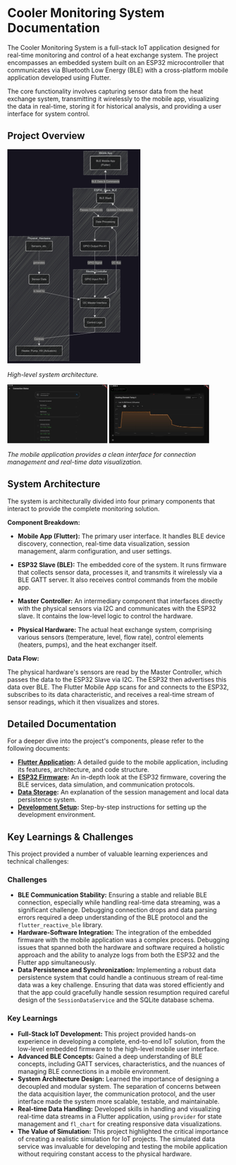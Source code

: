 # Cooler Monitoring System Documentation

The Cooler Monitoring System is a full-stack IoT application designed for real-time monitoring and control of a heat exchange system. The project encompasses an embedded system built on an ESP32 microcontroller that communicates via Bluetooth Low Energy (BLE) with a cross-platform mobile application developed using Flutter.

The core functionality involves capturing sensor data from the heat exchange system, transmitting it wirelessly to the mobile app, visualizing the data in real-time, storing it for historical analysis, and providing a user interface for system control.

## Project Overview

<img src="assets/heat_monitor_architecture.png" alt="Heat Monitor System Architecture Diagram" width="60%">

*High-level system architecture.*

<img src="assets/connection_status_page.jpg" alt="Connection Status Page" width="45%"> <img src="assets/heating_element_graph.jpg" alt="Heating Element Graph" width="45%">

*The mobile application provides a clean interface for connection management and real-time data visualization.*

## System Architecture

The system is architecturally divided into four primary components that interact to provide the complete monitoring solution.

**Component Breakdown:**

- **Mobile App (Flutter):** The primary user interface. It handles BLE device discovery, connection, real-time data visualization, session management, alarm configuration, and user settings.
    
- **ESP32 Slave (BLE):** The embedded core of the system. It runs firmware that collects sensor data, processes it, and transmits it wirelessly via a BLE GATT server. It also receives control commands from the mobile app.
    
- **Master Controller:** An intermediary component that interfaces directly with the physical sensors via I2C and communicates with the ESP32 slave. It contains the low-level logic to control the hardware.
    
- **Physical Hardware:** The actual heat exchange system, comprising various sensors (temperature, level, flow rate), control elements (heaters, pumps), and the heat exchanger itself.
    

**Data Flow:**

The physical hardware's sensors are read by the Master Controller, which passes the data to the ESP32 Slave via I2C. The ESP32 then advertises this data over BLE. The Flutter Mobile App scans for and connects to the ESP32, subscribes to its data characteristic, and receives a real-time stream of sensor readings, which it then visualizes and stores.

## Detailed Documentation

For a deeper dive into the project's components, please refer to the following documents:

- **[Flutter Application](flutter-application.md):** A detailed guide to the mobile application, including its features, architecture, and code structure.
- **[ESP32 Firmware](esp32-firmware.md):** An in-depth look at the ESP32 firmware, covering the BLE services, data simulation, and communication protocols.
- **[Data Storage](data-storage.md):** An explanation of the session management and local data persistence system.
- **[Development Setup](development-setup.md):** Step-by-step instructions for setting up the development environment.

## Key Learnings & Challenges

This project provided a number of valuable learning experiences and technical challenges:

### Challenges

-   **BLE Communication Stability:** Ensuring a stable and reliable BLE connection, especially while handling real-time data streaming, was a significant challenge. Debugging connection drops and data parsing errors required a deep understanding of the BLE protocol and the `flutter_reactive_ble` library.
-   **Hardware-Software Integration:** The integration of the embedded firmware with the mobile application was a complex process. Debugging issues that spanned both the hardware and software required a holistic approach and the ability to analyze logs from both the ESP32 and the Flutter app simultaneously.
-   **Data Persistence and Synchronization:** Implementing a robust data persistence system that could handle a continuous stream of real-time data was a key challenge. Ensuring that data was stored efficiently and that the app could gracefully handle session resumption required careful design of the `SessionDataService` and the SQLite database schema.

### Key Learnings

-   **Full-Stack IoT Development:** This project provided hands-on experience in developing a complete, end-to-end IoT solution, from the low-level embedded firmware to the high-level mobile user interface.
-   **Advanced BLE Concepts:** Gained a deep understanding of BLE concepts, including GATT services, characteristics, and the nuances of managing BLE connections in a mobile environment.
-   **System Architecture Design:** Learned the importance of designing a decoupled and modular system. The separation of concerns between the data acquisition layer, the communication protocol, and the user interface made the system more scalable, testable, and maintainable.
-   **Real-time Data Handling:** Developed skills in handling and visualizing real-time data streams in a Flutter application, using `provider` for state management and `fl_chart` for creating responsive data visualizations.
-   **The Value of Simulation:** This project highlighted the critical importance of creating a realistic simulation for IoT projects. The simulated data service was invaluable for developing and testing the mobile application without requiring constant access to the physical hardware.